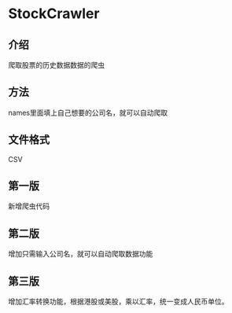 # StockCrawler

## 介绍
爬取股票的历史数据数据的爬虫

## 方法
names里面填上自己想要的公司名，就可以自动爬取

## 文件格式
CSV

## 第一版

新增爬虫代码

## 第二版

增加只需输入公司名，就可以自动爬取数据功能

## 第三版

增加汇率转换功能，根据港股或美股，乘以汇率，统一变成人民币单位。